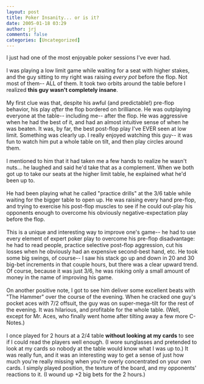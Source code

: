 ```yaml
---
layout: post
title: Poker Insanity... or is it?
date: 2005-01-18 03:29
author: jrj
comments: false
categories: [Uncategorized]
---
```

I just had one of the most enjoyable poker sessions I've ever had.<br /><br />I was playing a low limit game while waiting for a seat with higher stakes, and the guy sitting to my right was raising *every pot* before the flop. Not most of them-- ALL of them. It took two orbits around the table before I realized **this guy wasn't completely insane**.<br /><br />My first clue was that, despite his awful (and predictable!) pre-flop behavior, his play *after* the flop bordered on brilliance. He was outplaying everyone at the table-- including me-- after the flop. He was aggressive when he had the best of it, and had an almost intuitive sense of when he was beaten. It was, by far, the best post-flop play I've EVER seen at low limit. Something was clearly up. I really enjoyed watching this guy-- it was fun to watch him put a whole table on tilt, and then play circles around them.<br /><br />I mentioned to him that it had taken me a few hands to realize he wasn't nuts... he laughed and said he'd take that as a complement. When we both got up to take our seats at the higher limit table, he explained what he'd been up to.<br /><br />He had been playing what he called "practice drills" at the 3/6 table while waiting for the bigger table to open up. He was raising every hand pre-flop, and trying to exercise his post-flop muscles to see if he could out-play his opponents enough to overcome his obviously negative-expectation play before the flop.<br /><br />This is a unique and interesting way to improve one's game-- he had to use every element of expert poker play to overcome his pre-flop disadvantage: he had to read people, practice selective post-flop aggression, cut his losses when he obviously had an expensive second-best hand, etc. He took some big swings, of course-- I saw his stack go up and down in 20 and 30 big-bet increments in that couple hours, but there was a clear upward trend. Of course, because it was just 3/6, he was risking only a small amount of money in the name of improving his game.<br /><br />On another positive note, I got to see him deliver some excellent beats with "The Hammer" over the course of the evening. When he cracked one guy's pocket aces with 7/2 offsuit, the guy was on super-mega-tilt for the rest of the evening. It was hilarious, and profitable for the whole table. (Well, except for Mr. Aces, who finally went home after tilting away a few more C-Notes.)<br /><br />I once played for 2 hours at a 2/4 table **without looking at my cards** to see if I could read the players well enough. (I wore sunglasses and pretended to look at my cards so nobody at the table would know what I was up to.) It was really fun, and it was an interesting way to get a sense of just how much you're really missing when you're overly concentrated on your own cards. I simply played position, the texture of the board, and my opponents' reactions to it. (I wound up +2 big bets for the 2 hours.)

